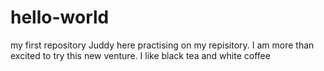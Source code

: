hello-world
===========

my first repository
Juddy here practising on my repisitory. I am more than excited to try this new venture. I like black tea and white coffee
